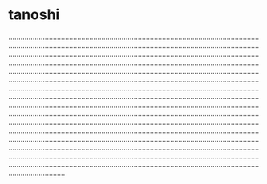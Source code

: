 # tanoshi

............................................................................................................................................................................................................................................................................................................................................................................................................................................................................................................................................................................................................................................................................................................................................................................................................................................................................................................................................................................................................................................................................................................................................................................................................................................................................................................................................................................................................................................................................................................................................................................................................................................................................................................................................................................................................................................................................................................................................................................................................................................................................................